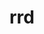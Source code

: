 ---
title: "rrd"
description: "Практическое использование Round robin database - циклической базы данных для хранения метрик приложений"
---